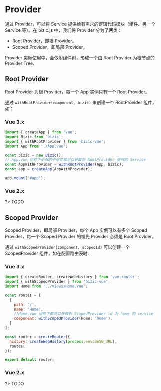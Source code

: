 # Provider

通过 Provider，可以将 Service 提供给有需求的逻辑代码模块（组件、另一个 Service 等）。在 bizic.js 中，我们将 Provider 分为了两类：
- Root Provider，即根 Provider。
- Scoped Provider，即局部 Provider。

Provider 实际使用中，会依附组件树，形成一个由 Root Provider 为根节点的 Provider Tree.

## Root Provider

Root Provider 为根 Provider，每一个 App 实例只有一个 Root Provider。

通过 `withRootProvider(component, bizic)` 来创建一个 RootProvider 组件，如：

<!-- tabs:start -->

### **Vue 3.x**

```js
import { createApp } from 'vue';
import Bizic from 'bizic';
import { withRootProvider } from 'bizic-vue';
import App from './App.vue';

const bizic = new Bizic();
// App.vue 组件下所有的子组件都可以获取到 RootProvider 提供的 Service
const AppWithProvider = withRootProvider(App, bizic); 
const app = createApp(AppWithProvider);

app.mount('#app');

```
### **Vue 2.x**

?> TODO

<!-- tabs:end -->

## Scoped Provider

Scoped Provider，即局部 Provider，每个 App 实例可以有多个 Scoped Provider，每一个 Scoped Provider 的祖先 Provider 必须是 Root Provider。

通过 `withScopedProvider(component, scopedId)` 可以创建一个 ScopedProvider 组件，如在配置路由表时:

<!-- tabs:start -->

### **Vue 3.x**

```js
import { createRouter, createWebHistory } from 'vue-router';
import { withScopedProvider } from 'bizic-vue';
import Home from '../views/Home.vue';

const routes = [
  {
    path: '/',
    name: 'Home',
    //Home.vue 组件下都可以获取到 ScopedProvider id 为 home 的 service
    component: withScopedProvider(Home, 'home'), 
  }
];

const router = createRouter({
  history: createWebHistory(process.env.BASE_URL),
  routes,
});

export default router;
```

### **Vue 2.x**

?> TODO

<!-- tabs:end -->
